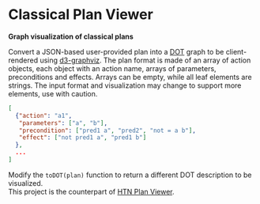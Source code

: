 # Classical Plan Viewer
**Graph visualization of classical plans**

Convert a JSON-based user-provided plan into a [DOT](https://www.graphviz.org/doc/info/lang.html) graph to be client-rendered using [d3-graphviz](https://github.com/magjac/d3-graphviz).
The plan format is made of an array of action objects, each object with an action name, arrays of parameters, preconditions and effects.
Arrays can be empty, while all leaf elements are strings.
The input format and visualization may change to support more elements, use with caution.

```Json
[
  {"action": "a1",
   "parameters": ["a", "b"],
   "precondition": ["pred1 a", "pred2", "not = a b"],
   "effect": ["not pred1 a", "pred1 b"]
  },
  ...
]
```

Modify the ``toDOT(plan)`` function to return a different DOT description to be visualized.  
This project is the counterpart of [HTN Plan Viewer](../../../HTN_Plan_Viewer).